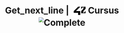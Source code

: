<h1 align="center"> Get_next_line | 
 <img alt="42 Logo" width=40 align="center" src="readme_resources/42_Logo.svg">
 Cursus 

 <picture>
    <source media="(prefers-color-scheme: light)" srcset="https://raw.githubusercontent.com/Mqxx/GitHub-      Markdown/main/blockquotes/badge/light-theme/complete.svg">
  <img alt="Complete" src="https://raw.githubusercontent.com/Mqxx/GitHub-Markdown/main/blockquotes/badge/dark-theme/complete.svg">
 
  </picture>
  
</h1>
